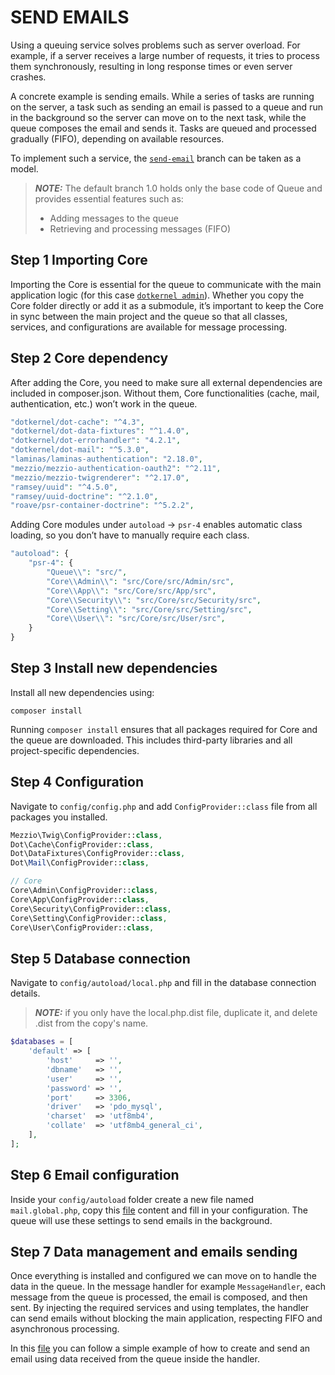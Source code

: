 # SEND EMAILS

Using a queuing service solves problems such as server overload. For example, if a server receives a large number of requests, it tries to process them synchronously, resulting in long response times or even server crashes.

A concrete example is sending emails. While a series of tasks are running on the server, a task such as sending an email is passed to a queue and run in the background so the server can move on to the next task, while the queue composes the email and sends it. Tasks are queued and processed gradually (FIFO), depending on available resources.

To implement such a service, the [`send-email`](https://github.com/dotkernel/queue/tree/send-email) branch can be taken as a model.

> **_NOTE:_**  The default branch 1.0 holds only the base code of Queue and provides essential features such as:
>
> * Adding messages to the queue
> * Retrieving and processing messages (FIFO)

## Step 1 Importing Core

Importing the Core is essential for the queue to communicate with the main application logic (for this case [`dotkernel admin`](https://github.com/dotkernel/admin)). Whether you copy the Core folder directly or add it as a submodule, it’s important to keep the Core in sync between the main project and the queue so that all classes, services, and configurations are available for message processing.

## Step 2 Core dependency

After adding the Core, you need to make sure all external dependencies are included in composer.json. Without them, Core functionalities (cache, mail, authentication, etc.) won’t work in the queue.

```php
"dotkernel/dot-cache": "^4.3",
"dotkernel/dot-data-fixtures": "^1.4.0",
"dotkernel/dot-errorhandler": "4.2.1",
"dotkernel/dot-mail": "^5.3.0",
"laminas/laminas-authentication": "2.18.0",
"mezzio/mezzio-authentication-oauth2": "^2.11",
"mezzio/mezzio-twigrenderer": "^2.17.0",
"ramsey/uuid": "^4.5.0",
"ramsey/uuid-doctrine": "^2.1.0",
"roave/psr-container-doctrine": "^5.2.2",
```

Adding Core modules under `autoload` → `psr-4` enables automatic class loading, so you don’t have to manually require each class.

```php
"autoload": {
    "psr-4": {
        "Queue\\": "src/",
        "Core\\Admin\\": "src/Core/src/Admin/src",
        "Core\\App\\": "src/Core/src/App/src",
        "Core\\Security\\": "src/Core/src/Security/src",
        "Core\\Setting\\": "src/Core/src/Setting/src",
        "Core\\User\\": "src/Core/src/User/src",
    }
}
```

## Step 3 Install new dependencies

Install all new dependencies using:

```shell
composer install
```

Running `composer install` ensures that all packages required for Core and the queue are downloaded. This includes third-party libraries and all project-specific dependencies.

## Step 4 Configuration

Navigate to `config/config.php` and add `ConfigProvider::class` file from all packages you installed.

```php
Mezzio\Twig\ConfigProvider::class,
Dot\Cache\ConfigProvider::class,
Dot\DataFixtures\ConfigProvider::class,
Dot\Mail\ConfigProvider::class,

// Core
Core\Admin\ConfigProvider::class,
Core\App\ConfigProvider::class,
Core\Security\ConfigProvider::class,
Core\Setting\ConfigProvider::class,
Core\User\ConfigProvider::class,
```

## Step 5 Database connection

Navigate to `config/autoload/local.php` and fill in the database connection details.
> **_NOTE:_**  if you only have the local.php.dist file, duplicate it, and delete .dist from the copy's name.

```php
$databases = [
    'default' => [
        'host'     => '',
        'dbname'   => '',
        'user'     => '',
        'password' => '',
        'port'     => 3306,
        'driver'   => 'pdo_mysql',
        'charset'  => 'utf8mb4',
        'collate'  => 'utf8mb4_general_ci',
    ],
];
```

## Step 6 Email configuration

Inside your `config/autoload` folder create a new file named `mail.global.php`, copy this [file](https://github.com/dotkernel/queue/blob/send-email/config/autoload/mail.global.php) content and fill in your configuration. The queue will use these settings to send emails in the background.

## Step 7 Data management and emails sending

Once everything is installed and configured we can move on to handle the data in the queue. In the message handler for example `MessageHandler`, each message from the queue is processed, the email is composed, and then sent. By injecting the required services and using templates, the handler can send emails without blocking the main application, respecting FIFO and asynchronous processing.

In this [file](https://github.com/dotkernel/queue/blob/send-email/src/App/Message/MessageHandler.php) you can follow a simple example of how to create and send an email using data received from the queue inside the handler.
